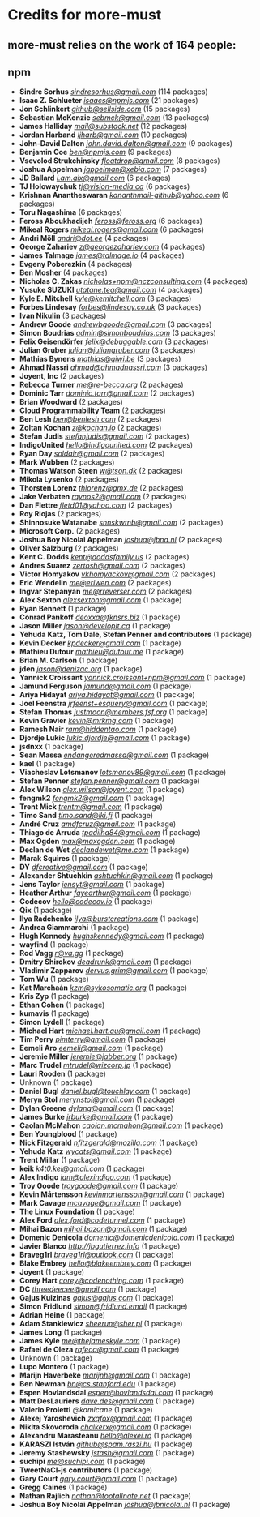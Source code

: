 # Credits for more-must
## more-must relies on the work of 164 people:


## npm

- **Sindre Sorhus** *sindresorhus@gmail.com* (114 packages)
- **Isaac Z. Schlueter** *isaacs@npmjs.com* (21 packages)
- **Jon Schlinkert** *github@sellside.com* (15 packages)
- **Sebastian McKenzie** *sebmck@gmail.com* (13 packages)
- **James Halliday** *mail@substack.net* (12 packages)
- **Jordan Harband** *ljharb@gmail.com* (10 packages)
- **John-David Dalton** *john.david.dalton@gmail.com* (9 packages)
- **Benjamin Coe** *ben@npmjs.com* (9 packages)
- **Vsevolod Strukchinsky** *floatdrop@gmail.com* (8 packages)
- **Joshua Appelman** *jappelman@xebia.com* (7 packages)
- **JD Ballard** *i.am.qix@gmail.com* (6 packages)
- **TJ Holowaychuk** *tj@vision-media.ca* (6 packages)
- **Krishnan Anantheswaran** *kananthmail-github@yahoo.com* (6 packages)
- **Toru Nagashima** (6 packages)
- **Feross Aboukhadijeh** *feross@feross.org* (6 packages)
- **Mikeal Rogers** *mikeal.rogers@gmail.com* (6 packages)
- **Andri Möll** *andri@dot.ee* (4 packages)
- **George Zahariev** *z@georgezahariev.com* (4 packages)
- **James Talmage** *james@talmage.io* (4 packages)
- **Evgeny Poberezkin** (4 packages)
- **Ben Mosher** (4 packages)
- **Nicholas C. Zakas** *nicholas+npm@nczconsulting.com* (4 packages)
- **Yusuke SUZUKI** *utatane.tea@gmail.com* (4 packages)
- **Kyle E. Mitchell** *kyle@kemitchell.com* (3 packages)
- **Forbes Lindesay** *forbes@lindesay.co.uk* (3 packages)
- **Ivan Nikulin** (3 packages)
- **Andrew Goode** *andrewbgoode@gmail.com* (3 packages)
- **Simon Boudrias** *admin@simonboudrias.com* (3 packages)
- **Felix Geisendörfer** *felix@debuggable.com* (3 packages)
- **Julian Gruber** *julian@juliangruber.com* (3 packages)
- **Mathias Bynens** *mathias@qiwi.be* (3 packages)
- **Ahmad Nassri** *ahmad@ahmadnassri.com* (3 packages)
- **Joyent, Inc** (2 packages)
- **Rebecca Turner** *me@re-becca.org* (2 packages)
- **Dominic Tarr** *dominic.tarr@gmail.com* (2 packages)
- **Brian Woodward** (2 packages)
- **Cloud Programmability Team** (2 packages)
- **Ben Lesh** *ben@benlesh.com* (2 packages)
- **Zoltan Kochan** *z@kochan.io* (2 packages)
- **Stefan Judis** *stefanjudis@gmail.com* (2 packages)
- **IndigoUnited** *hello@indigounited.com* (2 packages)
- **Ryan Day** *soldair@gmail.com* (2 packages)
- **Mark Wubben** (2 packages)
- **Thomas Watson Steen** *w@tson.dk* (2 packages)
- **Mikola Lysenko** (2 packages)
- **Thorsten Lorenz** *thlorenz@gmx.de* (2 packages)
- **Jake Verbaten** *raynos2@gmail.com* (2 packages)
- **Dan Flettre** *fletd01@yahoo.com* (2 packages)
- **Roy Riojas** (2 packages)
- **Shinnosuke Watanabe** *snnskwtnb@gmail.com* (2 packages)
- **Microsoft Corp.** (2 packages)
- **Joshua Boy Nicolai Appelman** *joshua@jbna.nl* (2 packages)
- **Oliver Salzburg** (2 packages)
- **Kent C. Dodds** *kent@doddsfamily.us* (2 packages)
- **Andres Suarez** *zertosh@gmail.com* (2 packages)
- **Victor Homyakov** *vkhomyackov@gmail.com* (2 packages)
- **Eric Wendelin** *me@eriwen.com* (2 packages)
- **Ingvar Stepanyan** *me@rreverser.com* (2 packages)
- **Alex Sexton** *alexsexton@gmail.com* (1 package)
- **Ryan Bennett** (1 package)
- **Conrad Pankoff** *deoxxa@fknsrs.biz* (1 package)
- **Jason Miller** *jason@developit.ca* (1 package)
- **Yehuda Katz, Tom Dale, Stefan Penner and contributors** (1 package)
- **Kevin Decker** *kpdecker@gmail.com* (1 package)
- **Mathieu Dutour** *mathieu@dutour.me* (1 package)
- **Brian M. Carlson** (1 package)
- **jden** *jason@denizac.org* (1 package)
- **Yannick Croissant** *yannick.croissant+npm@gmail.com* (1 package)
- **Jamund Ferguson** *jamund@gmail.com* (1 package)
- **Ariya Hidayat** *ariya.hidayat@gmail.com* (1 package)
- **Joel Feenstra** *jrfeenst+esquery@gmail.com* (1 package)
- **Stefan Thomas** *justmoon@members.fsf.org* (1 package)
- **Kevin Gravier** *kevin@mrkmg.com* (1 package)
- **Ramesh Nair** *ram@hiddentao.com* (1 package)
- **Djordje Lukic** *lukic.djordje@gmail.com* (1 package)
- **jsdnxx** (1 package)
- **Sean Massa** *endangeredmassa@gmail.com* (1 package)
- **kael** (1 package)
- **Viacheslav Lotsmanov** *lotsmanov89@gmail.com* (1 package)
- **Stefan Penner** *stefan.penner@gmail.com* (1 package)
- **Alex Wilson** *alex.wilson@joyent.com* (1 package)
- **fengmk2** *fengmk2@gmail.com* (1 package)
- **Trent Mick** *trentm@gmail.com* (1 package)
- **Timo Sand** *timo.sand@iki.fi* (1 package)
- **André Cruz** *amdfcruz@gmail.com* (1 package)
- **Thiago de Arruda** *tpadilha84@gmail.com* (1 package)
- **Max Ogden** *max@maxogden.com* (1 package)
- **Declan de Wet** *declandewet@me.com* (1 package)
- **Marak Squires** (1 package)
- **DY** *dfcreative@gmail.com* (1 package)
- **Alexander Shtuchkin** *ashtuchkin@gmail.com* (1 package)
- **Jens Taylor** *jensyt@gmail.com* (1 package)
- **Heather Arthur** *fayearthur@gmail.com* (1 package)
- **Codecov** *hello@codecov.io* (1 package)
- **Qix** (1 package)
- **Ilya Radchenko** *ilya@burstcreations.com* (1 package)
- **Andrea Giammarchi** (1 package)
- **Hugh Kennedy** *hughskennedy@gmail.com* (1 package)
- **wayfind** (1 package)
- **Rod Vagg** *r@va.gg* (1 package)
- **Dmitry Shirokov** *deadrunk@gmail.com* (1 package)
- **Vladimir Zapparov** *dervus.grim@gmail.com* (1 package)
- **Tom Wu** (1 package)
- **Kat Marchaán** *kzm@sykosomatic.org* (1 package)
- **Kris Zyp** (1 package)
- **Ethan Cohen** (1 package)
- **kumavis** (1 package)
- **Simon Lydell** (1 package)
- **Michael Hart** *michael.hart.au@gmail.com* (1 package)
- **Tim Perry** *pimterry@gmail.com* (1 package)
- **Eemeli Aro** *eemeli@gmail.com* (1 package)
- **Jeremie Miller** *jeremie@jabber.org* (1 package)
- **Marc Trudel** *mtrudel@wizcorp.jp* (1 package)
- **Lauri Rooden** (1 package)
- Unknown (1 package)
- **Daniel Bugl** *daniel.bugl@touchlay.com* (1 package)
- **Meryn Stol** *merynstol@gmail.com* (1 package)
- **Dylan Greene** *dylang@gmail.com* (1 package)
- **James Burke** *jrburke@gmail.com* (1 package)
- **Caolan McMahon** *caolan.mcmahon@gmail.com* (1 package)
- **Ben Youngblood** (1 package)
- **Nick Fitzgerald** *nfitzgerald@mozilla.com* (1 package)
- **Yehuda Katz** *wycats@gmail.com* (1 package)
- **Trent Millar** (1 package)
- **keik** *k4t0.kei@gmail.com* (1 package)
- **Alex Indigo** *iam@alexindigo.com* (1 package)
- **Troy Goode** *troygoode@gmail.com* (1 package)
- **Kevin Mårtensson** *kevinmartensson@gmail.com* (1 package)
- **Mark Cavage** *mcavage@gmail.com* (1 package)
- **The Linux Foundation** (1 package)
- **Alex Ford** *alex.ford@codetunnel.com* (1 package)
- **Mihai Bazon** *mihai.bazon@gmail.com* (1 package)
- **Domenic Denicola** *domenic@domenicdenicola.com* (1 package)
- **Javier Blanco** *http://jbgutierrez.info* (1 package)
- **Braveg1rl** *braveg1rl@outlook.com* (1 package)
- **Blake Embrey** *hello@blakeembrey.com* (1 package)
- **Joyent** (1 package)
- **Corey Hart** *corey@codenothing.com* (1 package)
- **DC** *threedeecee@gmail.com* (1 package)
- **Gajus Kuizinas** *gajus@gajus.com* (1 package)
- **Simon Fridlund** *simon@fridlund.email* (1 package)
- **Adrian Heine** (1 package)
- **Adam Stankiewicz** *sheerun@sher.pl* (1 package)
- **James Long** (1 package)
- **James Kyle** *me@thejameskyle.com* (1 package)
- **Rafael de Oleza** *rafeca@gmail.com* (1 package)
- Unknown (1 package)
- **Lupo Montero** (1 package)
- **Marijn Haverbeke** *marijnh@gmail.com* (1 package)
- **Ben Newman** *bn@cs.stanford.edu* (1 package)
- **Espen Hovlandsdal** *espen@hovlandsdal.com* (1 package)
- **Matt DesLauriers** *dave.des@gmail.com* (1 package)
- **Valerio Proietti** *@kamicane* (1 package)
- **Alexej Yaroshevich** *zxqfox@gmail.com* (1 package)
- **Nikita Skovoroda** *chalkerx@gmail.com* (1 package)
- **Alexandru Marasteanu** *hello@alexei.ro* (1 package)
- **KARASZI István** *github@spam.raszi.hu* (1 package)
- **Jeremy Stashewsky** *jstash@gmail.com* (1 package)
- **suchipi** *me@suchipi.com* (1 package)
- **TweetNaCl-js contributors** (1 package)
- **Gary Court** *gary.court@gmail.com* (1 package)
- **Gregg Caines** (1 package)
- **Nathan Rajlich** *nathan@tootallnate.net* (1 package)
- **Joshua Boy Nicolai Appelman** *joshua@jbnicolai.nl* (1 package)

